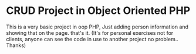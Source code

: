 # CRUD Project in Object Oriented PHP
This is a very basic project in oop PHP, Just adding person information and showing that on the page. that's it. 
(It's for personal exercises not for clients, anyone can see the code in use to another project no problem..
Thanks)
